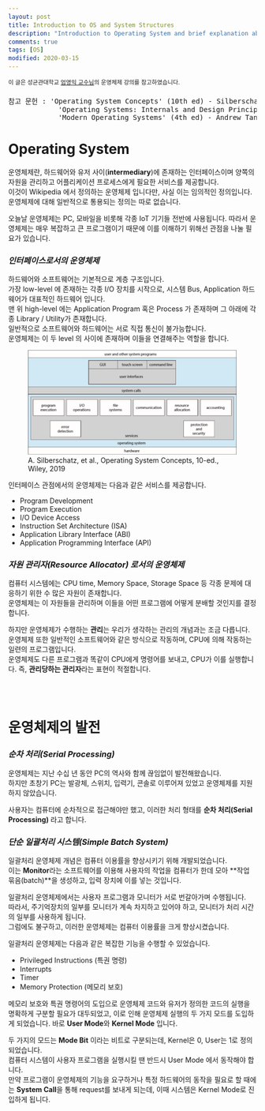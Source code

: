 ```yaml
---
layout: post
title: Introduction to OS and System Structures
description: "Introduction to Operating System and brief explanation about system kernel structure and its principles"
comments: true
tags: [OS]
modified: 2020-03-15
---
```


<sup>이 글은 성균관대학교 [엄영익 교수님](http://dclab.skku.ac.kr/xe/index.php?mid=DCLab_Prof)의 운영체제 강의를 참고하였습니다.</sup>  
<pre>참고 문헌 : 'Operating System Concepts' (10th ed) - Silberschatz, Galvin, Gagne  
            'Operating Systems: Internals and Design Principles' (8th ed) - William Stallings
            'Modern Operating Systems' (4th ed) - Andrew Tanenbaum, Herbert Bos
</pre>  

# Operating System

운영체제란, 하드웨어와 유저 사이(**intermediary**)에 존재하는 인터페이스이며 양쪽의 자원을 관리하고
어플리케이션 프로세스에게 필요한 서비스를 제공합니다.  
이것이 Wikipedia 에서 정의하는 운영체제 입니다만, 사실 이는 임의적인 정의입니다.  
운영체제에 대해 일반적으로 통용되는 정의는 따로 없습니다. 

오늘날 운영체제는 PC, 모바일을 비롯해 각종 IoT 기기들 전반에 사용됩니다.
따라서 운영체제는 매우 복잡하고 큰 프로그램이기 때문에 이를 이해하기 위해선 관점을 나눌 필요가 있습니다.

### *인터페이스로서의 운영체제*

하드웨어와 소프트웨어는 기본적으로 계층 구조입니다.  
가장 low-level 에 존재하는 각종 I/O 장치를 시작으로, 시스템 Bus, Application 하드웨어가 대표적인 하드웨어 입니다.  
맨 위 high-level 에는 Application Program 혹은 Process 가 존재하며 그 아래에 각종 Library / Utility가 존재합니다.  
일반적으로 소프트웨어와 하드웨어는 서로 직접 통신이 불가능합니다.  
운영체제는 이 두 level 의 사이에 존재하며 이들을 연결해주는 역할을 합니다.  

<figure>
    <img src="/images/os%20view.png" alt="">
    <figcaption>A. Silberschatz, et al., Operating System Concepts, 10-ed., Wiley, 2019</figcaption>
</figure>

인터페이스 관점에서의 운영체제는 다음과 같은 서비스를 제공합니다.
* Program Development
* Program Execution
* I/O Device Access
* Instruction Set Architecture (ISA)
* Application Library Interface (ABI)
* Application Programming Interface (API)

### *자원 관리자(Resource Allocator) 로서의 운영체제*

컴퓨터 시스템에는 CPU time, Memory Space, Storage Space 등 각종 문제에 대응하기 위한 수 많은 자원이 존재합니다.  
운영체제는 이 자원들을 관리하며 이들을 어떤 프로그램에 어떻게 분배할 것인지를 결정합니다.  

하지만 운영체제가 수행하는 **관리**는 우리가 생각하는 관리의 개념과는 조금 다릅니다.  
운영체제 또한 일반적인 소프트웨어와 같은 방식으로 작동하며, CPU에 의해 작동하는 일련의 프로그램입니다.  
운영체제도 다른 프로그램과 똑같이 CPU에게 명령어를 보내고, CPU가 이를 실행합니다.
즉, **관리당하는 관리자**라는 표현이 적절합니다.

<br>
<br>

# 운영체제의 발전

### *순차 처리(Serial Processing)*

운영체제는 지난 수십 년 동안 PC의 역사와 함께 끊임없이 발전해왔습니다.  
하지만 초창기 PC는 발광체, 스위치, 입력기, 콘솔로 이루어져 있었고 운영체제를 지원하지 않았습니다.  

사용자는 컴퓨터에 순차적으로 접근해야만 했고, 이러한 처리 형태를 **순차 처리(Serial Processing)** 라고 합니다.

### *단순 일괄처리 시스템(Simple Batch System)*

일괄처리 운영체제 개념은 컴퓨터 이용률을 향상시키기 위해 개발되었습니다.  
이는 **Monitor**라는 소프트웨어를 이용해 사용자의 작업을 컴퓨터가 한데 모아 **작업 묶음(batch)**을 생성하고, 입력 장치에 이를 넣는 것입니다.  

일괄처리 운영체제에서는 사용자 프로그램과 모니터가 서로 번갈아가며 수행됩니다.  
따라서, 주기억장치의 일부를 모니터가 계속 차지하고 있어야 하고, 모니터가 처리 시간의 일부를 사용하게 됩니다.  
그럼에도 불구하고, 이러한 운영체제는 컴퓨터 이용률을 크게 향상시켰습니다.

일괄처리 운영체제는 다음과 같은 복잡한 기능을 수행할 수 있었습니다.
* Privileged Instructions (특권 명령)
* Interrupts 
* Timer
* Memory Protection (메모리 보호)

메모리 보호와 특권 명령어의 도입으로 운영체제 코드와 유저가 정의한 코드의 실행을 명확하게 구분할 필요가 대두되었고, 이로 인해 운영체제 실행의 두 가지 모드를 도입하게 되었습니다.
바로 **User Mode**와 **Kernel Mode** 입니다.  

두 가지의 모드는 **Mode Bit** 이라는 비트로 구분되는데, Kernel은 0, User는 1로 정의되었습니다.  
컴퓨터 시스템이 사용자 프로그램을 실행시킬 땐 반드시 User Mode 에서 동작해야 합니다.  
만약 프로그램이 운영체제의 기능을 요구하거나 특정 하드웨어의 동작을 필요로 할 때에는 **System Call**을 통해 
request를 보내게 되는데, 이때 시스템은 Kernel Mode로 진입하게 됩니다.
